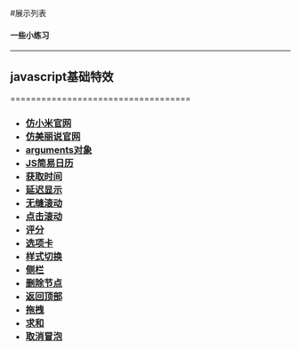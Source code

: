 #展示列表
<h4>一些小练习</h4><hr/>
<h2>javascript基础特效</h2>
===================================
<h3>
<ul>
<li><a href="http://misliu.github.io/web/xiaomi/index.html">仿小米官网</a></li>
<li><a href="http://misliu.github.io/web/%E7%BE%8E%E4%B8%BD%E8%AF%B4/index.html">仿美丽说官网</a></li>
<li><a href="http://misliu.github.io/web/coding/arguments.html">arguments对象</li>
<li><a href="http://misliu.github.io/web/coding/calendar.html">JS简易日历</a></li>
<li><a href="http://misliu.github.io/web/coding/clock.html">获取时间</a></li>
<li><a href="http://misliu.github.io/web/coding/delay.html">延迟显示</a></li>
<li><a href="http://misliu.github.io/web/coding/marquee.html">无缝滚动</a></li>
<li><a href="http://misliu.github.io/web/coding/marquee1.html">点击滚动</a></li>
<li><a href="http://misliu.github.io/web/coding/score.html">评分</a></li>
<li><a href="http://misliu.github.io/web/coding/tab.html">选项卡</a></li>
<li><a href="http://misliu.github.io/web/coding/toggleCss.html">样式切换</a></li>
<li><a href="http://misliu.github.io/web/coding/%E4%BE%A7%E8%BE%B9%E6%A0%8F.html">侧栏</a></li>
<li><a href="http://misliu.github.io/web/coding/%E5%85%A8%E9%80%89%E4%B8%8E%E5%88%A0%E9%99%A4.html">删除节点</a></li>
<li><a href="http://misliu.github.io/web/coding/%E5%9B%9E%E5%88%B0%E9%A1%B6%E9%83%A8.html">返回顶部</a></li>
<li><a href="http://misliu.github.io/web/coding/%E6%8B%96%E6%8B%BD.html">拖拽</a></li>
<li><a href="http://misliu.github.io/web/coding/%E6%B1%82%E5%92%8C.html">求和</a></li>
<li><a href="http://misliu.github.io/web/coding/%E9%9F%B3%E4%B9%90%E5%88%97%E8%A1%A8%E4%B8%8E%E9%98%BB%E6%AD%A2%E4%BA%8B%E4%BB%B6%E5%86%92%E6%B3%A1.html">取消冒泡</a></li>
<ul>  
</h3>
